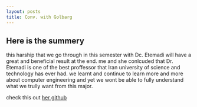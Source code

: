 ```yaml
---
layout: posts
title: Conv. with Golbarg
---
```

## Here is the summery

this harship that we go through in this semester with Dc. Etemadi will have a great and beneficial result at the end.
me and she conlcuded that Dr. Etemadi is one of the best proffessor that Iran university of science and technology has ever had.
we learnt and continue to learn more and more about computer engineering and yet we wont be able to fully understand what we trully want from 
this major.

check this out 
[her github](http://www.youtube.com)